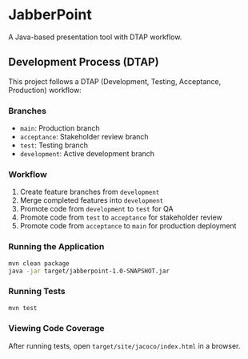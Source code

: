    # JabberPoint

   A Java-based presentation tool with DTAP workflow.

   ## Development Process (DTAP)

   This project follows a DTAP (Development, Testing, Acceptance, Production) workflow:

   ### Branches
   - `main`: Production branch
   - `acceptance`: Stakeholder review branch
   - `test`: Testing branch
   - `development`: Active development branch

   ### Workflow
   1. Create feature branches from `development`
   2. Merge completed features into `development`
   3. Promote code from `development` to `test` for QA
   4. Promote code from `test` to `acceptance` for stakeholder review
   5. Promote code from `acceptance` to `main` for production deployment

   ### Running the Application
   ```bash
   mvn clean package
   java -jar target/jabberpoint-1.0-SNAPSHOT.jar
   ```

   ### Running Tests
   ```bash
   mvn test
   ```

   ### Viewing Code Coverage
   After running tests, open `target/site/jacoco/index.html` in a browser.